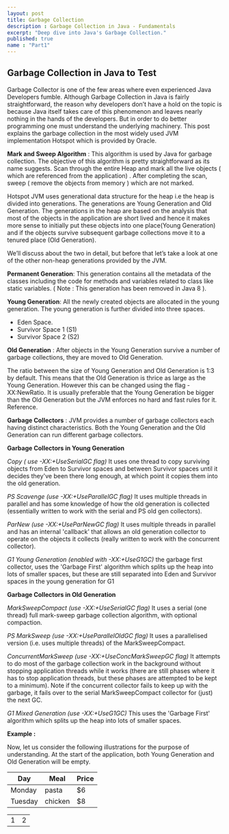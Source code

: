 ```yaml
---
layout: post
title: Garbage Collection
description : Garbage Collection in Java - Fundamentals
excerpt: "Deep dive into Java's Garbage Collection."
published: true
name : "Part1"
---
```



## Garbage Collection in Java to Test

Garbage Collector is one of the few areas where even experienced Java Developers fumble. Although Garbage Collection in Java is fairly straightforward, the reason why developers don’t have a hold on the topic is because Java itself takes care of this phenomenon and leaves nearly nothing in the hands of the developers. But in order to do better programming one must understand the underlying machinery. This post explains the garbage collection in the most widely used JVM implementation Hotspot which is  provided by Oracle. 

**Mark and Sweep Algorithm** : This algorithm is used by Java for garbage collection. The objective of this algorithm is pretty straightforward as its name suggests. Scan through the entire Heap and mark all the live objects ( which are referenced from the application) . After completing the scan, sweep ( remove the objects from memory ) which are not marked.

Hotspot JVM uses generational data structure for the heap i.e the heap is divided into  generations. The generations are Young Generation and Old Generation. The generations in the heap are based on the analysis that most of the objects in the application are short lived and hence it makes more sense to initially put these objects into one place(Young Generation) and if the objects survive subsequent garbage collections move it to a tenured place (Old Generation).

We’ll discuss about the two in detail, but before that let’s take a look at one of the other non-heap generations provided by the JVM. 
 
**Permanent Generation**:  This generation contains all the metadata of the classes including the code for methods and variables related to class like static variables. ( Note : This generation has been removed in Java 8 ).

**Young Generation**: All the newly created objects are allocated in the young generation.
The young generation is further divided into three spaces.
- Eden Space.
- Survivor Space 1 (S1)
- Survivor Space 2 (S2)

**Old Generation** : After objects in the Young Generation survive a number of garbage collections, they are moved to Old Generation. 

 The ratio between the size of  Young Generation and Old Generation is 1:3 by default. This means that the Old Generation is thrice as large as the Young Generation. However this can be changed using the flag -XX:NewRatio. It is usually preferable that the Young Generation be bigger than the Old Generation but the JVM enforces no hard and fast rules for it. Reference.

**Garbage Collectors** : JVM provides a number of garbage collectors each having  distinct characteristics. Both the Young Generation and the Old Generation can run different garbage collectors.

**Garbage Collectors in Young Generation** 

_Copy ( use -XX:+UseSerialGC flag)_
It uses one thread to copy surviving objects from Eden to Survivor spaces and between Survivor spaces until it decides they've been there long enough, at which point it copies them into the old generation.

_PS Scavenge (use -XX:+UseParallelGC flag)_ 
It uses multiple threads in parallel and has some knowledge of how the old generation is collected (essentially written to work with the serial and PS old gen collectors).

_ParNew (use -XX:+UseParNewGC flag)_ 
It uses multiple threads in parallel and has an internal 'callback' that allows an old generation collector to operate on the objects it collects (really written to work with the concurrent collector).

_G1 Young Generation (enabled with -XX:+UseG1GC)_ 
the garbage first collector, uses the 'Garbage First' algorithm which splits up the heap into lots of smaller spaces, but these are still separated into Eden and Survivor spaces in the young generation for G1

**Garbage Collectors in Old Generation** 

_MarkSweepCompact (use -XX:+UseSerialGC flag)_ 
It uses a serial (one thread) full mark-sweep garbage collection algorithm, with optional compaction.

_PS MarkSweep (use -XX:+UseParallelOldGC flag)_ 
It uses a  parallelised version (i.e. uses multiple threads) of the MarkSweepCompact.

_ConcurrentMarkSweep (use -XX:+UseConcMarkSweepGC flag)_ 
It attempts to do most of the garbage collection work in the background without stopping application threads while it works (there are still phases where it has to stop application threads, but these phases are attempted to be kept to a minimum). Note if the concurrent collector fails to keep up with the garbage, it fails over to the serial MarkSweepCompact collector for (just) the next GC.

_G1 Mixed Generation (use -XX:+UseG1GC)_ 
This uses the 'Garbage First' algorithm which splits up the heap into lots of smaller spaces.

**Example :** 

Now, let us consider the following illustrations for the purpose of understanding. At the start of the application, both Young Generation and Old Generation will be empty.

| Day     | Meal    | Price |
| --------|---------|-------|
| Monday  | pasta   | $6    |
| Tuesday | chicken | $8    |


<table>
<tr>
<td>1</td>
<td>2</td>
</tr>
</table>